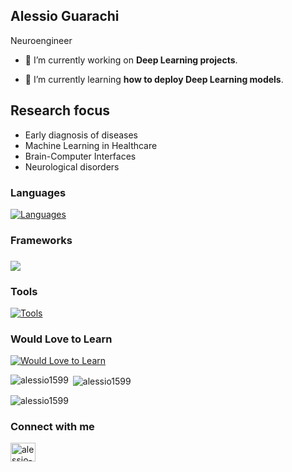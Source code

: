 
<!--
**Alessio1599/Alessio1599** is a ✨ _special_ ✨ repository because its `README.md` (this file) appears on your GitHub profile.

Here are some ideas to get you started:

- 🔭 I’m currently working on ...
- 🌱 I’m currently learning ...
- 👯 I’m looking to collaborate on ...
- 🤔 I’m looking for help with ...
- 💬 Ask me about ...
- 📫 How to reach me: ...
- ⚡ Fun fact: ...
-->


## Alessio Guarachi

Neuroengineer

- 🔭 I’m currently working on **Deep Learning projects**.

- 🌱 I’m currently learning **how to deploy Deep Learning models**.

## Research focus
- Early diagnosis of diseases
- Machine Learning in Healthcare
- Brain-Computer Interfaces
- Neurological disorders


<h3 align="left">Languages</h3>
<p align="left">
  <a href="https://skillicons.dev">
    <img src="https://skillicons.dev/icons?i=python,matlab,c &perline=8" alt="Languages" />
  </a>
</p>



  <h3>Frameworks <h3/>

  <a href="https://skillicons.dev">
    <img src="https://skillicons.dev/icons?i=tensorflow,pytorch,&perline=6" />
  </a>

<h3 align="left">Tools </h3>
<p align="left">
  <a href="https://skillicons.dev">
    <img src="https://skillicons.dev/icons?i=git,arduino,vscode&perline=6" alt="Tools" />
  </a>
</p>



<h3 align="left">Would Love to Learn</h3>
<p align="left">
  <a href="https://skillicons.dev">
    <img src="https://skillicons.dev/icons?i=docker,azure,aws&perline=6" alt="Would Love to Learn" />
  </a>
</p>


<!--
<h3 align="left">Languages</h3>
<p align="left">
  <a href="https://www.cprogramming.com/" target="_blank" rel="noreferrer">
    <img src="https://raw.githubusercontent.com/devicons/devicon/master/icons/c/c-original.svg" alt="C" width="40" height="40"/>
  </a>
  <a href="https://www.python.org" target="_blank" rel="noreferrer">
    <img src="https://raw.githubusercontent.com/devicons/devicon/master/icons/python/python-original.svg" alt="Python" width="40" height="40"/>
  </a>
  <a href="https://www.mathworks.com/products/matlab.html" target="_blank" rel="noreferrer">
    <img src="https://upload.wikimedia.org/wikipedia/commons/2/21/Matlab_Logo.png" alt="MATLAB" width="40" height="40"/>
  </a>
</p>


<h3 align="left">Frameworks</h3>
<p align="left">
  <a href="https://pytorch.org/" target="_blank" rel="noreferrer">
    <img src="https://www.vectorlogo.zone/logos/pytorch/pytorch-icon.svg" alt="PyTorch" width="40" height="40"/>
  </a>
  <a href="https://www.tensorflow.org" target="_blank" rel="noreferrer">
    <img src="https://www.vectorlogo.zone/logos/tensorflow/tensorflow-icon.svg" alt="TensorFlow" width="40" height="40"/>
  </a>
</p>


<h3 align="left">Tools</h3>
<p align="left">
  <a href="https://www.arduino.cc/" target="_blank" rel="noreferrer">
    <img src="https://cdn.worldvectorlogo.com/logos/arduino-1.svg" alt="Arduino" width="40" height="40"/>
  </a>
  <a href="https://git-scm.com/" target="_blank" rel="noreferrer">
    <img src="https://www.vectorlogo.zone/logos/git-scm/git-scm-icon.svg" alt="Git" width="40" height="40"/>
  </a>
  <a href="https://wandb.ai/" target="_blank" rel="noreferrer">
    <img src="https://raw.githubusercontent.com/wandb/assets/main/wandb.svg" alt="Weights & Biases" width="40" height="40"/>
  </a>
</p>

<h3 align="left">Would Love to Learn</h3>
<p align="left">
  <a href="https://azure.microsoft.com/en-us/" target="_blank" rel="noreferrer">
    <img src="https://www.vectorlogo.zone/logos/microsoft_azure/microsoft_azure-icon.svg" alt="Azure" width="40" height="40"/>
  </a>
  <a href="https://www.docker.com/" target="_blank" rel="noreferrer">
    <img src="https://raw.githubusercontent.com/devicons/devicon/master/icons/docker/docker-original.svg" alt="Docker" width="40" height="40"/>
  </a>
</p>
-->

<p><img align="left" src="https://github-readme-stats.vercel.app/api/top-langs?username=alessio1599&show_icons=true&locale=en&layout=compact" alt="alessio1599" /></p>

<p>&nbsp;<img align="center" src="https://github-readme-stats.vercel.app/api?username=alessio1599&show_icons=true&locale=en" alt="alessio1599" /></p>

<p><img align="center" src="https://github-readme-streak-stats.herokuapp.com/?user=alessio1599&" alt="alessio1599" /></p>


<h3 align="left">Connect with me</h3>
<p align="left">
<a href="https://linkedin.com/in/alessio-guarachi" target="blank"><img align="center" src="https://raw.githubusercontent.com/rahuldkjain/github-profile-readme-generator/master/src/images/icons/Social/linked-in-alt.svg" alt="alessio-guarachi" height="30" width="40" /></a>
</p>
